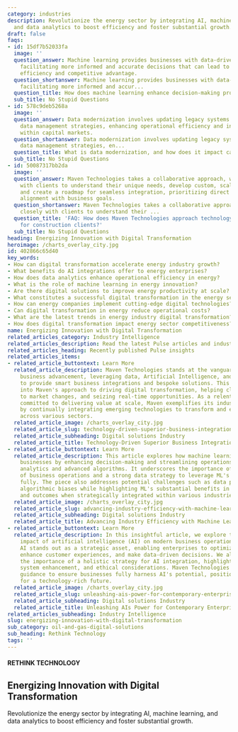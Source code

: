 ```yaml
---
category: industries
description: Revolutionize the energy sector by integrating AI, machine learning,
  and data analytics to boost efficiency and foster substantial growth.
draft: false
faqs:
- id: 15df7b52033fa
  image: ''
  question_answer: Machine learning provides businesses with data-driven insights,
    facilitating more informed and accurate decisions that can lead to enhanced operational
    efficiency and competitive advantage.
  question_shortanswer: Machine learning provides businesses with data-driven insights,
    facilitating more informed and accur...
  question_title: How does machine learning enhance decision-making processes in business?
  sub_title: No Stupid Questions
- id: 578c9deb5268a
  image: ''
  question_answer: Data modernization involves updating legacy systems with cutting-edge
    data management strategies, enhancing operational efficiency and increasing profitability
    within capital markets.
  question_shortanswer: Data modernization involves updating legacy systems with cutting-edge
    data management strategies, en...
  question_title: What is data modernization, and how does it impact capital markets?
  sub_title: No Stupid Questions
- id: 50087317bb2da
  image: ''
  question_answer: Maven Technologies takes a collaborative approach, working closely
    with clients to understand their unique needs, develop custom, scalable solutions,
    and create a roadmap for seamless integration, prioritizing direct benefits and
    alignment with business goals.
  question_shortanswer: Maven Technologies takes a collaborative approach, working
    closely with clients to understand their ...
  question_title: 'FAQ: How does Maven Technologies approach technology integration
    for construction clients?'
  sub_title: No Stupid Questions
heading: Energizing Innovation with Digital Transformation
heroimage: /charts_overlay_city.jpg
id: 402866c65d40
key_words:
- How can digital transformation accelerate energy industry growth?
- What benefits do AI integrations offer to energy enterprises?
- How does data analytics enhance operational efficiency in energy?
- What is the role of machine learning in energy innovation?
- Are there digital solutions to improve energy productivity at scale?
- What constitutes a successful digital transformation in the energy sector?
- How can energy companies implement cutting-edge digital technologies?
- Can digital transformation in energy reduce operational costs?
- What are the latest trends in energy industry digital transformation?
- How does digital transformation impact energy sector competitiveness?
name: Energizing Innovation with Digital Transformation
related_articles_category: Industry Intelligence
related_articles_description: Read the latest Pulse articles and industry insights.
related_articles_heading: Recently published Pulse insights
related_articles_items:
- related_article_buttontext: Learn More
  related_article_description: Maven Technologies stands at the vanguard of technology-driven
    business advancement, leveraging data, Artificial Intelligence, and Machine Learning
    to provide smart business integrations and bespoke solutions. This article delves
    into Maven's approach to driving digital transformation, helping clients adapt
    to market changes, and seizing real-time opportunities. As a relentless innovator
    committed to delivering value at scale, Maven exemplifies its industry leadership
    by continually integrating emerging technologies to transform and empower businesses
    across various sectors.
  related_article_image: /charts_overlay_city.jpg
  related_article_slug: technology-driven-superior-business-integrations-and-solutions
  related_article_subheading: Digital solutions Industry
  related_article_title: Technology-Driven Superior Business Integrations and Solutions
- related_article_buttontext: Learn More
  related_article_description: This article explores how machine learning (ML) transforms
    businesses by enhancing decision-making and streamlining operations through predictive
    analytics and advanced algorithms. It underscores the importance of a deep understanding
    of business operations and a strong data strategy to leverage ML's capabilities
    fully. The piece also addresses potential challenges such as data privacy and
    algorithmic biases while highlighting ML's substantial benefits in improving efficiency
    and outcomes when strategically integrated within various industries.
  related_article_image: /charts_overlay_city.jpg
  related_article_slug: advancing-industry-efficiency-with-machine-learning
  related_article_subheading: Digital solutions Industry
  related_article_title: Advancing Industry Efficiency with Machine Learning
- related_article_buttontext: Learn More
  related_article_description: In this insightful article, we explore the profound
    impact of artificial intelligence (AI) on modern business operations and decision-making.
    AI stands out as a strategic asset, enabling enterprises to optimize processes,
    enhance customer experiences, and make data-driven decisions. We also address
    the importance of a holistic strategy for AI integration, highlighting data management,
    system enhancement, and ethical considerations. Maven Technologies offers expert
    guidance to ensure businesses fully harness AI's potential, positioning themselves
    for a technology-rich future.
  related_article_image: /charts_overlay_city.jpg
  related_article_slug: unleashing-ais-power-for-contemporary-enterprises
  related_article_subheading: Digital solutions Industry
  related_article_title: Unleashing AIs Power for Contemporary Enterprises
related_articles_subheading: Industry Intelligence
slug: energizing-innovation-with-digital-transformation
sub_category: oil-and-gas-digital-solutions
sub_heading: Rethink Technology
tags: ''
---
```


#### RETHINK TECHNOLOGY
## Energizing Innovation with Digital Transformation
Revolutionize the energy sector by integrating AI, machine learning, and data analytics to boost efficiency and foster substantial growth.